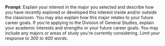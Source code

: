 **Prompt**: Explain your interest in the major you selected and describe how you have recently explored or developed this interest inside and/or outside the classroom. You may also explain how this major relates to your future career goals. If you're applying to the Division of General Studies, explain your academic interests and strengths or your future career goals. You may include any majors or areas of study you're currently considering. Limit your response to _300 to 400 words_.
